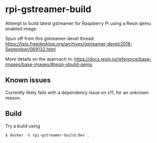 # rpi-gstreamer-build

Attempt to build latest gstreamer for Raspberry Pi using a Resin qemu enabled image. 

Spun off from this gstreamer-devel thread: https://lists.freedesktop.org/archives/gstreamer-devel/2018-September/069132.html

More details on the approach in:
https://docs.resin.io/reference/base-images/base-images/#resin-xbuild-qemu

## Known issues
Currently likely fails with a dependency issue on x11, for an unknown reason.

## Build

Try a build using

`$ docker -t rpi-gstreamer-build:dev .`
